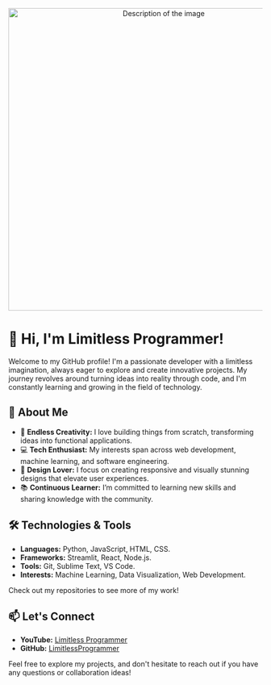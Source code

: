 <p align="center">
  <img src="https://example.com/path-to-your-image.jpg" width="600" alt="Description of the image" />
</p>

# 👋 Hi, I'm Limitless Programmer!

Welcome to my GitHub profile! I'm a passionate developer with a limitless imagination, always eager to explore and create innovative projects. My journey revolves around turning ideas into reality through code, and I'm constantly learning and growing in the field of technology.

## 🚀 About Me

- 🌟 **Endless Creativity:** I love building things from scratch, transforming ideas into functional applications.
- 💻 **Tech Enthusiast:** My interests span across web development, machine learning, and software engineering.
- 🎨 **Design Lover:** I focus on creating responsive and visually stunning designs that elevate user experiences.
- 📚 **Continuous Learner:** I’m committed to learning new skills and sharing knowledge with the community.

## 🛠️ Technologies & Tools

- **Languages:** Python, JavaScript, HTML, CSS.
- **Frameworks:** Streamlit, React, Node.js.
- **Tools:** Git, Sublime Text, VS Code.
- **Interests:** Machine Learning, Data Visualization, Web Development.

Check out my repositories to see more of my work!

## 📫 Let's Connect

- **YouTube:** [Limitless Programmer](https://www.youtube.com/@LimitlessProgrammer)
- **GitHub:** [LimitlessProgrammer](https://github.com/LimitlessProgrammer)

Feel free to explore my projects, and don't hesitate to reach out if you have any questions or collaboration ideas!
